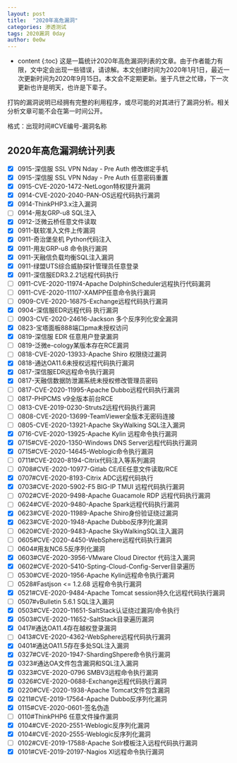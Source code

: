```yaml
---
layout: post
title:  "2020年高危漏洞"
categories: 渗透测试
tags: 2020漏洞 0day
author: 0e0w
---
```


* content
{:toc}
这是一篇统计2020年高危漏洞列表的文章。由于作者能力有限，文中定会出现一些错误，请谅解。本文创建时间为2020年1月1日，最近一次更新时间为2020年9月15日。本文会不定期更新。鉴于凡世之忙碌，下一次更新也许是明天，也许是下辈子。

打钩的漏洞说明已经拥有完整的利用程序，或尽可能的对其进行了漏洞分析。相关分析文章可能不会在第一时间公开。

格式：出现时间#CVE编号-漏洞名称

## 2020年高危漏洞统计列表

- [x] 0915-深信服 SSL VPN Nday - Pre Auth 修改绑定手机
- [x] 0915-深信服 SSL VPN Nday - Pre Auth 任意密码重置
- [x] 0915-CVE-2020-1472-NetLogon特权提升漏洞
- [x] 0914-CVE-2020-2040-PAN-OS远程代码执行漏洞
- [x] 0914-ThinkPHP3.x注入漏洞
- [ ] 0914-用友GRP-u8 SQL注入
- [x] 0912-泛微云桥任意文件读取
- [x] 0911-联软准入文件上传漏洞
- [x] 0911-奇治堡垒机 Python代码注入	
- [x] 0911-用友GRP-u8 命令执行漏洞
- [x] 0911-天融信负载均衡SQL注入漏洞
- [x] 0911-绿盟UTS综合威胁探针管理员任意登录
- [x] 0911-深信服EDR3.2.21远程代码执行
- [ ] 0911-CVE-2020-11974-Apache DolphinScheduler远程执行代码漏洞
- [ ] 0911-CVE-2020-11107-XAMPP任意命令执行漏洞
- [ ] 0909-CVE-2020-16875-Exchange远程代码执行漏洞
- [x] 0904-深信服EDR远程代码 执行漏洞
- [ ] 0903-CVE-2020-24616-Jackson 多个反序列化安全漏洞
- [x] 0823-宝塔面板888端口pma未授权访问
- [x] 0819-深信服 EDR 任意用户登录漏洞
- [ ] 0819-泛微e-cology某版本存在RCE漏洞
- [ ] 0818-CVE-2020-13933-Apache Shiro 权限绕过漏洞
- [x] 0818-通达OA11.6未授权远程代码执行漏洞
- [x] 0817-深信服EDR远程命令执行漏洞
- [x] 0817-天融信数据防泄漏系统未授权修改管理员密码
- [ ] 0817-CVE-2020-11995-Apache Dubbo远程代码执行漏洞
- [ ] 0817-PHPCMS v9全版本前台RCE
- [ ] 0813-CVE-2019-0230-Struts2远程代码执行漏洞
- [ ] 0808-CVE-2020-13699-TeamViewer全版本无密码连接
- [ ] 0805-CVE-2020-13921-Apache SkyWalking SQL注入漏洞
- [x] 0716-CVE-2020-13925-Apache Kylin 远程命令执行漏洞
- [x] 0715#CVE-2020-1350-Windows DNS Server远程代码执行漏洞
- [x] 0715#CVE-2020-14645-Weblogic命令执行漏洞
- [ ] 0711#CVE-2020-8194-Citrix代码注入等系列漏洞
- [ ] 0708#CVE-2020-10977-Gitlab CE/EE任意文件读取/RCE
- [x] 0707#CVE-2020-8193-Citrix ADC远程代码执行
- [x] 0703#CVE-2020-5902-F5 BIG-IP TMUI 远程代码执行漏洞
- [ ] 0702#CVE-2020-9498-Apache Guacamole RDP 远程代码执行漏洞
- [ ] 0624#CVE-2020-9480-Apache Spark远程代码执行漏洞
- [x] 0623#CVE-2020-11989-Apache Shiro身份验证绕过漏洞
- [x] 0623#CVE-2020-1948-Apache Dubbo反序列化漏洞
- [ ] 0620#CVE-2020-9483-Apache SkyWalkingSQL注入漏洞
- [ ] 0605#CVE-2020-4450-WebSphere远程代码执行漏洞
- [ ] 0604#用友NC6.5反序列化漏洞
- [x] 0603#CVE-2020-3956-VMware Cloud Director 代码注入漏洞
- [x] 0602#CVE-2020-5410-Spting-Cloud-Config-Server目录遍历
- [ ] 0530#CVE-2020-1956-Apache Kylin远程命令执行漏洞
- [ ] 0528#Fastjson <= 1.2.68 远程命令执行漏洞
- [x] 0521#CVE-2020-9484-Apache Tomcat session持久化远程代码执行漏洞
- [ ] 0507#vBulletin 5.6.1 SQL注入漏洞
- [x] 0503#CVE-2020-11651-SaltStack认证绕过漏洞/命令执行
- [x] 0503#CVE-2020-11652-SaltStack目录遍历漏洞
- [x] 0417#通达OA11.4存在越权登录漏洞
- [ ] 0413#CVE-2020-4362-WebSphere远程代码执行漏洞
- [x] 0401#通达OA11.5存在多处SQL注入漏洞
- [x] 0327#CVE-2020-1947-ShardingShpere命令执行漏洞
- [x] 0323#通达OA文件包含漏洞和SQL注入漏洞
- [x] 0323#CVE-2020-0796 SMBV3远程命令执行漏洞
- [x] 0326#CVE-2020-0688-Exchange远程代码执行漏洞
- [x] 0220#CVE-2020-1938-Apache Tomcat文件包含漏洞
- [x] 0211#CVE-2019-17564-Apache Dubbo反序列化漏洞
- [x] 0115#CVE-2020-0601-签名伪造
- [ ] 0110#ThinkPHP6 任意文件操作漏洞
- [x] 0104#CVE-2020-2551-Weblogic反序列化漏洞
- [x] 0104#CVE-2020-2555-Weblogic反序列化漏洞
- [ ] 0102#CVE-2019-17588-Apache Solr模板注入远程代码执行漏洞
- [x] 0101#CVE-2019-20197-Nagios XI远程命令执行漏洞
